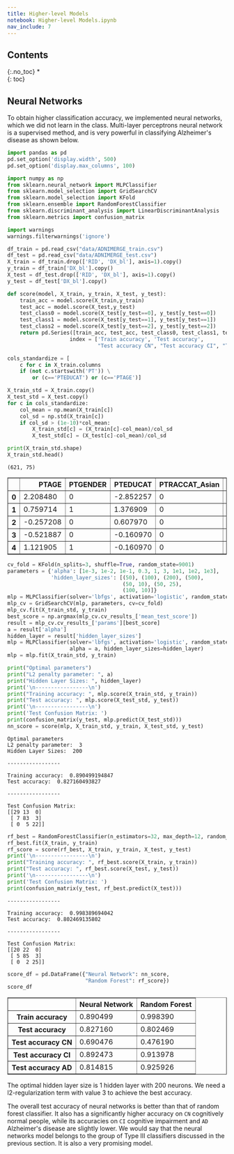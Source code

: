 ```yaml
---
title: Higher-level Models
notebook: Higher-level Models.ipynb
nav_include: 7
---
```


## Contents
{:.no_toc}
*  
{: toc}

## Neural Networks

To obtain higher classification accuracy, we implemented neural networks, which we did not learn in the class. Multi-layer perceptrons neural network is a supervised method, and is very powerful in classifying Alzheimer's disease as shown below.



```python
import pandas as pd
pd.set_option('display.width', 500)
pd.set_option('display.max_columns', 100)

import numpy as np
from sklearn.neural_network import MLPClassifier
from sklearn.model_selection import GridSearchCV
from sklearn.model_selection import KFold
from sklearn.ensemble import RandomForestClassifier
from sklearn.discriminant_analysis import LinearDiscriminantAnalysis
from sklearn.metrics import confusion_matrix

import warnings
warnings.filterwarnings('ignore')
```




```python
df_train = pd.read_csv("data/ADNIMERGE_train.csv")
df_test = pd.read_csv("data/ADNIMERGE_test.csv")
X_train = df_train.drop(['RID', 'DX_bl'], axis=1).copy()
y_train = df_train['DX_bl'].copy()
X_test = df_test.drop(['RID', 'DX_bl'], axis=1).copy()
y_test = df_test['DX_bl'].copy()
```




```python
def score(model, X_train, y_train, X_test, y_test):
    train_acc = model.score(X_train,y_train)
    test_acc = model.score(X_test,y_test)
    test_class0 = model.score(X_test[y_test==0], y_test[y_test==0])
    test_class1 = model.score(X_test[y_test==1], y_test[y_test==1])
    test_class2 = model.score(X_test[y_test==2], y_test[y_test==2])
    return pd.Series([train_acc, test_acc, test_class0, test_class1, test_class2],
                    index = ['Train accuracy', 'Test accuracy', 
                             "Test accuracy CN", "Test accuracy CI", "Test accuracy AD"])
```




```python
cols_standardize = [
    c for c in X_train.columns 
    if (not c.startswith('PT')) \
        or (c=='PTEDUCAT') or (c=='PTAGE')]

X_train_std = X_train.copy()
X_test_std = X_test.copy()
for c in cols_standardize:
    col_mean = np.mean(X_train[c])
    col_sd = np.std(X_train[c])
    if col_sd > (1e-10)*col_mean:
        X_train_std[c] = (X_train[c]-col_mean)/col_sd
        X_test_std[c] = (X_test[c]-col_mean)/col_sd
```




```python
print(X_train_std.shape)
X_train_std.head()
```


    (621, 75)





<div>
<style>
    .dataframe thead tr:only-child th {
        text-align: right;
    }

    .dataframe thead th {
        text-align: left;
    }

    .dataframe tbody tr th {
        vertical-align: top;
    }
</style>
<table border="1" class="dataframe">
  <thead>
    <tr style="text-align: right;">
      <th></th>
      <th>PTAGE</th>
      <th>PTGENDER</th>
      <th>PTEDUCAT</th>
      <th>PTRACCAT_Asian</th>
      <th>PTRACCAT_Black</th>
      <th>PTRACCAT_Hawaiian/Other_PI</th>
      <th>PTRACCAT_More_than_one</th>
      <th>PTRACCAT_Unknown</th>
      <th>PTRACCAT_White</th>
      <th>PTETHCAT_Not_Hisp/Latino</th>
      <th>PTMARRY_Married</th>
      <th>PTMARRY_Never_married</th>
      <th>PTMARRY_Widowed</th>
      <th>APOE4</th>
      <th>CSF_ABETA</th>
      <th>CSF_TAU</th>
      <th>CSF_PTAU</th>
      <th>FDG</th>
      <th>FDG_slope</th>
      <th>AV45</th>
      <th>AV45_slope</th>
      <th>ADAS13</th>
      <th>ADAS13_slope</th>
      <th>MMSE</th>
      <th>MMSE_slope</th>
      <th>RAVLT_immediate</th>
      <th>RAVLT_immediate_slope</th>
      <th>RAVLT_learning</th>
      <th>RAVLT_learning_slope</th>
      <th>RAVLT_forgetting</th>
      <th>RAVLT_forgetting_slope</th>
      <th>RAVLT_perc_forgetting</th>
      <th>RAVLT_perc_forgetting_slope</th>
      <th>MOCA</th>
      <th>MOCA_slope</th>
      <th>EcogPtMem</th>
      <th>EcogPtMem_slope</th>
      <th>EcogPtLang</th>
      <th>EcogPtLang_slope</th>
      <th>EcogPtVisspat</th>
      <th>EcogPtVisspat_slope</th>
      <th>EcogPtPlan</th>
      <th>EcogPtPlan_slope</th>
      <th>EcogPtOrgan</th>
      <th>EcogPtOrgan_slope</th>
      <th>EcogPtDivatt</th>
      <th>EcogPtDivatt_slope</th>
      <th>EcogSPMem</th>
      <th>EcogSPMem_slope</th>
      <th>EcogSPLang</th>
      <th>EcogSPLang_slope</th>
      <th>EcogSPVisspat</th>
      <th>EcogSPVisspat_slope</th>
      <th>EcogSPPlan</th>
      <th>EcogSPPlan_slope</th>
      <th>EcogSPOrgan</th>
      <th>EcogSPOrgan_slope</th>
      <th>EcogSPDivatt</th>
      <th>EcogSPDivatt_slope</th>
      <th>FAQ</th>
      <th>FAQ_slope</th>
      <th>Ventricles</th>
      <th>Ventricles_slope</th>
      <th>Hippocampus</th>
      <th>Hippocampus_slope</th>
      <th>WholeBrain</th>
      <th>WholeBrain_slope</th>
      <th>Entorhinal</th>
      <th>Entorhinal_slope</th>
      <th>Fusiform</th>
      <th>Fusiform_slope</th>
      <th>MidTemp</th>
      <th>MidTemp_slope</th>
      <th>ICV</th>
      <th>ICV_slope</th>
    </tr>
  </thead>
  <tbody>
    <tr>
      <th>0</th>
      <td>2.208480</td>
      <td>0</td>
      <td>-2.852257</td>
      <td>0</td>
      <td>0</td>
      <td>0</td>
      <td>0</td>
      <td>0</td>
      <td>1</td>
      <td>1</td>
      <td>0</td>
      <td>0</td>
      <td>1</td>
      <td>-0.823084</td>
      <td>-1.421715</td>
      <td>1.137347</td>
      <td>-0.321586</td>
      <td>-0.833130</td>
      <td>0.811782</td>
      <td>1.257634</td>
      <td>0.023763</td>
      <td>2.140034</td>
      <td>0.236256</td>
      <td>-2.742373</td>
      <td>-0.471665</td>
      <td>-0.010026</td>
      <td>-0.001926</td>
      <td>0.003844</td>
      <td>-0.000699</td>
      <td>0.028414</td>
      <td>-0.018332</td>
      <td>0.019484</td>
      <td>-0.012471</td>
      <td>-0.003150</td>
      <td>-0.004052</td>
      <td>-0.827740</td>
      <td>1.136728</td>
      <td>-0.981277</td>
      <td>-0.002156</td>
      <td>-0.715234</td>
      <td>-0.030329</td>
      <td>-0.713577</td>
      <td>-0.002410</td>
      <td>-0.843488</td>
      <td>-0.007633</td>
      <td>-1.076964</td>
      <td>-0.016544</td>
      <td>1.929076</td>
      <td>-0.088208</td>
      <td>-0.844339</td>
      <td>0.954666</td>
      <td>1.066767</td>
      <td>1.048123</td>
      <td>2.524016</td>
      <td>0.060641</td>
      <td>2.287022</td>
      <td>0.021430</td>
      <td>2.330806</td>
      <td>-0.631242</td>
      <td>2.934694</td>
      <td>0.124173</td>
      <td>-0.205919</td>
      <td>0.381384</td>
      <td>-1.351616</td>
      <td>0.022285</td>
      <td>-1.761500</td>
      <td>-0.567555</td>
      <td>-0.820814</td>
      <td>-1.269796</td>
      <td>-1.426968</td>
      <td>0.156847</td>
      <td>-2.102069</td>
      <td>-0.192827</td>
      <td>-1.574482</td>
      <td>0.093937</td>
    </tr>
    <tr>
      <th>1</th>
      <td>0.759714</td>
      <td>1</td>
      <td>1.376909</td>
      <td>0</td>
      <td>0</td>
      <td>0</td>
      <td>0</td>
      <td>0</td>
      <td>1</td>
      <td>1</td>
      <td>1</td>
      <td>0</td>
      <td>0</td>
      <td>0.703236</td>
      <td>-0.567568</td>
      <td>-0.086517</td>
      <td>-0.128000</td>
      <td>0.602793</td>
      <td>2.864460</td>
      <td>1.903103</td>
      <td>1.199280</td>
      <td>-0.210782</td>
      <td>-0.364551</td>
      <td>0.586715</td>
      <td>0.595629</td>
      <td>0.202187</td>
      <td>-0.189405</td>
      <td>0.884055</td>
      <td>-0.907178</td>
      <td>-0.118596</td>
      <td>1.750365</td>
      <td>-0.556812</td>
      <td>1.770545</td>
      <td>0.227228</td>
      <td>-0.044392</td>
      <td>-0.827740</td>
      <td>-0.229483</td>
      <td>-1.153377</td>
      <td>-0.000458</td>
      <td>-0.444998</td>
      <td>-0.101471</td>
      <td>-0.713577</td>
      <td>-0.065235</td>
      <td>-0.843488</td>
      <td>-0.064451</td>
      <td>-1.076964</td>
      <td>-0.072474</td>
      <td>0.573694</td>
      <td>-0.738447</td>
      <td>-0.106940</td>
      <td>-1.151805</td>
      <td>0.487637</td>
      <td>-1.687565</td>
      <td>1.262926</td>
      <td>-2.477232</td>
      <td>0.148179</td>
      <td>-1.526413</td>
      <td>0.971872</td>
      <td>-1.384981</td>
      <td>-0.484392</td>
      <td>-0.424658</td>
      <td>-0.053348</td>
      <td>-0.251084</td>
      <td>0.483644</td>
      <td>-0.306894</td>
      <td>-0.134464</td>
      <td>-0.028641</td>
      <td>-0.070387</td>
      <td>0.188014</td>
      <td>0.721399</td>
      <td>-0.067438</td>
      <td>0.019784</td>
      <td>0.506511</td>
      <td>-0.489132</td>
      <td>-0.265646</td>
    </tr>
    <tr>
      <th>2</th>
      <td>-0.257208</td>
      <td>0</td>
      <td>0.607970</td>
      <td>0</td>
      <td>0</td>
      <td>0</td>
      <td>0</td>
      <td>0</td>
      <td>1</td>
      <td>1</td>
      <td>1</td>
      <td>0</td>
      <td>0</td>
      <td>-0.823084</td>
      <td>-0.775573</td>
      <td>-1.038657</td>
      <td>-0.920353</td>
      <td>0.572072</td>
      <td>0.019993</td>
      <td>0.547072</td>
      <td>0.023763</td>
      <td>-0.798486</td>
      <td>-0.710060</td>
      <td>0.586715</td>
      <td>0.463914</td>
      <td>1.183334</td>
      <td>1.011032</td>
      <td>0.884055</td>
      <td>-0.590705</td>
      <td>0.280068</td>
      <td>-1.497230</td>
      <td>-0.495770</td>
      <td>-1.722958</td>
      <td>0.452935</td>
      <td>0.701979</td>
      <td>-0.530055</td>
      <td>-0.049247</td>
      <td>-0.464974</td>
      <td>-0.085273</td>
      <td>-0.715234</td>
      <td>-0.033968</td>
      <td>-0.713577</td>
      <td>-0.065235</td>
      <td>-0.018265</td>
      <td>0.055382</td>
      <td>-0.053520</td>
      <td>0.069781</td>
      <td>-1.052764</td>
      <td>0.042214</td>
      <td>-0.844339</td>
      <td>-0.077852</td>
      <td>-0.670610</td>
      <td>-0.211993</td>
      <td>-0.754818</td>
      <td>0.111691</td>
      <td>-0.824015</td>
      <td>-0.212459</td>
      <td>-0.930635</td>
      <td>0.246899</td>
      <td>-0.647205</td>
      <td>-0.415515</td>
      <td>-0.294977</td>
      <td>-0.883418</td>
      <td>-1.104796</td>
      <td>0.020857</td>
      <td>-1.300396</td>
      <td>0.310720</td>
      <td>0.456478</td>
      <td>-0.560840</td>
      <td>0.292776</td>
      <td>0.016824</td>
      <td>-0.650452</td>
      <td>0.224140</td>
      <td>-1.239633</td>
      <td>-0.014198</td>
    </tr>
    <tr>
      <th>3</th>
      <td>-0.521887</td>
      <td>0</td>
      <td>-0.160970</td>
      <td>0</td>
      <td>0</td>
      <td>0</td>
      <td>0</td>
      <td>0</td>
      <td>1</td>
      <td>1</td>
      <td>0</td>
      <td>0</td>
      <td>0</td>
      <td>-0.823084</td>
      <td>-0.445863</td>
      <td>0.222762</td>
      <td>0.322200</td>
      <td>0.441716</td>
      <td>0.850276</td>
      <td>-0.548541</td>
      <td>-0.049974</td>
      <td>-0.994388</td>
      <td>-0.282924</td>
      <td>0.586715</td>
      <td>0.519651</td>
      <td>0.730497</td>
      <td>0.190865</td>
      <td>-0.546632</td>
      <td>0.454839</td>
      <td>-0.915923</td>
      <td>1.164759</td>
      <td>-1.032937</td>
      <td>0.965802</td>
      <td>0.678642</td>
      <td>0.204009</td>
      <td>0.387783</td>
      <td>0.167724</td>
      <td>0.223444</td>
      <td>0.375527</td>
      <td>-0.174781</td>
      <td>0.049689</td>
      <td>-0.007973</td>
      <td>0.191936</td>
      <td>0.531879</td>
      <td>0.404523</td>
      <td>1.652218</td>
      <td>0.250482</td>
      <td>-0.103997</td>
      <td>-0.010217</td>
      <td>-0.844339</td>
      <td>-0.186429</td>
      <td>-0.670610</td>
      <td>-0.271617</td>
      <td>-0.754818</td>
      <td>-0.343706</td>
      <td>-0.824015</td>
      <td>-0.076909</td>
      <td>-0.115275</td>
      <td>0.065754</td>
      <td>-0.484392</td>
      <td>-0.473929</td>
      <td>-0.005181</td>
      <td>-0.032439</td>
      <td>0.013960</td>
      <td>0.020857</td>
      <td>-0.000094</td>
      <td>-0.003749</td>
      <td>0.006635</td>
      <td>-0.003683</td>
      <td>0.010325</td>
      <td>0.015345</td>
      <td>0.018697</td>
      <td>0.004091</td>
      <td>-0.005136</td>
      <td>0.004314</td>
    </tr>
    <tr>
      <th>4</th>
      <td>1.121905</td>
      <td>1</td>
      <td>-0.160970</td>
      <td>0</td>
      <td>0</td>
      <td>0</td>
      <td>0</td>
      <td>0</td>
      <td>1</td>
      <td>1</td>
      <td>0</td>
      <td>0</td>
      <td>1</td>
      <td>-0.823084</td>
      <td>-1.521292</td>
      <td>0.516578</td>
      <td>0.056582</td>
      <td>0.613315</td>
      <td>1.113319</td>
      <td>1.781157</td>
      <td>0.338415</td>
      <td>-0.602585</td>
      <td>-0.189067</td>
      <td>0.586715</td>
      <td>0.476561</td>
      <td>-0.099704</td>
      <td>0.488832</td>
      <td>-0.546632</td>
      <td>0.189374</td>
      <td>-0.118596</td>
      <td>0.780831</td>
      <td>-0.160039</td>
      <td>0.662249</td>
      <td>-0.449892</td>
      <td>0.202553</td>
      <td>-0.133156</td>
      <td>0.119957</td>
      <td>-0.809176</td>
      <td>0.038450</td>
      <td>-0.444998</td>
      <td>-0.146690</td>
      <td>-0.360775</td>
      <td>-0.127391</td>
      <td>0.806959</td>
      <td>-0.571339</td>
      <td>0.287627</td>
      <td>-0.263162</td>
      <td>0.709232</td>
      <td>0.108071</td>
      <td>-0.401908</td>
      <td>0.043380</td>
      <td>-0.273501</td>
      <td>0.072295</td>
      <td>0.506272</td>
      <td>-0.367695</td>
      <td>1.120385</td>
      <td>-0.514067</td>
      <td>-0.115275</td>
      <td>0.347360</td>
      <td>-0.484392</td>
      <td>-0.455347</td>
      <td>-0.005181</td>
      <td>-0.032439</td>
      <td>1.295160</td>
      <td>0.219009</td>
      <td>-0.000094</td>
      <td>-0.003749</td>
      <td>0.006635</td>
      <td>-0.003683</td>
      <td>0.010325</td>
      <td>0.015345</td>
      <td>0.018697</td>
      <td>0.004091</td>
      <td>1.652198</td>
      <td>-0.047345</td>
    </tr>
  </tbody>
</table>
</div>





```python
cv_fold = KFold(n_splits=3, shuffle=True, random_state=9001)
parameters = {'alpha': [1e-3, 1e-2, 1e-1, 0.3, 1, 3, 1e1, 1e2, 1e3],
              'hidden_layer_sizes': [(50), (100), (200), (500), 
                                     (50, 10), (50, 25), 
                                     (100, 10)]}
mlp = MLPClassifier(solver='lbfgs', activation='logistic', random_state=9001)
mlp_cv = GridSearchCV(mlp, parameters, cv=cv_fold)
mlp_cv.fit(X_train_std, y_train)
best_score = np.argmax(mlp_cv.cv_results_['mean_test_score'])
result = mlp_cv.cv_results_['params'][best_score]
a = result['alpha']
hidden_layer = result['hidden_layer_sizes']
mlp = MLPClassifier(solver='lbfgs', activation='logistic', random_state=9001,
                    alpha = a, hidden_layer_sizes=hidden_layer)
mlp = mlp.fit(X_train_std, y_train)
```




```python
print("Optimal parameters")
print("L2 penalty parameter: ", a)
print("Hidden Layer Sizes: ", hidden_layer)
print('\n-----------------\n')
print("Training accuracy: ", mlp.score(X_train_std, y_train))
print("Test accuracy: ", mlp.score(X_test_std, y_test))
print('\n-----------------\n')
print('Test Confusion Matrix: ')
print(confusion_matrix(y_test, mlp.predict(X_test_std)))
nn_score = score(mlp, X_train_std, y_train, X_test_std, y_test)
```


    Optimal parameters
    L2 penalty parameter:  3
    Hidden Layer Sizes:  200
    
    -----------------
    
    Training accuracy:  0.890499194847
    Test accuracy:  0.827160493827
    
    -----------------
    
    Test Confusion Matrix: 
    [[29 13  0]
     [ 7 83  3]
     [ 0  5 22]]




```python
rf_best = RandomForestClassifier(n_estimators=32, max_depth=12, random_state=9001)
rf_best.fit(X_train, y_train)
rf_score = score(rf_best, X_train, y_train, X_test, y_test)
print('\n-----------------\n')
print("Training accuracy: ", rf_best.score(X_train, y_train))
print("Test accuracy: ", rf_best.score(X_test, y_test))
print('\n-----------------\n')
print('Test Confusion Matrix: ')
print(confusion_matrix(y_test, rf_best.predict(X_test)))
```


    
    -----------------
    
    Training accuracy:  0.998389694042
    Test accuracy:  0.802469135802
    
    -----------------
    
    Test Confusion Matrix: 
    [[20 22  0]
     [ 5 85  3]
     [ 0  2 25]]




```python
score_df = pd.DataFrame({"Neural Network": nn_score,
                         "Random Forest": rf_score})
score_df
```





<div>
<style>
    .dataframe thead tr:only-child th {
        text-align: right;
    }

    .dataframe thead th {
        text-align: left;
    }

    .dataframe tbody tr th {
        vertical-align: top;
    }
</style>
<table border="1" class="dataframe">
  <thead>
    <tr style="text-align: right;">
      <th></th>
      <th>Neural Network</th>
      <th>Random Forest</th>
    </tr>
  </thead>
  <tbody>
    <tr>
      <th>Train accuracy</th>
      <td>0.890499</td>
      <td>0.998390</td>
    </tr>
    <tr>
      <th>Test accuracy</th>
      <td>0.827160</td>
      <td>0.802469</td>
    </tr>
    <tr>
      <th>Test accuracy CN</th>
      <td>0.690476</td>
      <td>0.476190</td>
    </tr>
    <tr>
      <th>Test accuracy CI</th>
      <td>0.892473</td>
      <td>0.913978</td>
    </tr>
    <tr>
      <th>Test accuracy AD</th>
      <td>0.814815</td>
      <td>0.925926</td>
    </tr>
  </tbody>
</table>
</div>



The optimal hidden layer size is 1 hidden layer with 200 neurons. We need a l2-regularization term with value 3 to achieve the best accuracy.

The overall test accuracy of neural networks is better than that of random forest classifier. It also has a significantly higher accuracy on `CN` cognitively normal people, while its accuracies on `CI` cognitive impairment and `AD` Alzheimer's disease are slightly lower. We would say that the neural networks model belongs to the group of Type III classifiers discussed in the previous section. It is also a very promising model.
